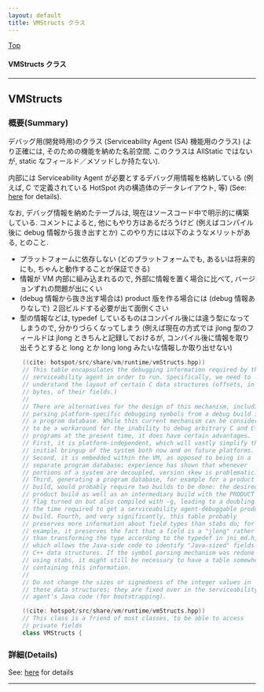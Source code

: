 ```yaml
---
layout: default
title: VMStructs クラス 
---
```

[Top](../index.html)

#### VMStructs クラス 



---
## <a name="nocOaBCqys" id="nocOaBCqys">VMStructs</a>

### 概要(Summary)
デバッグ用(開発時用)のクラス (Serviceability Agent (SA) 機能用のクラス)
(より正確には, そのための機能を納めた名前空間. 
 このクラスは AllStatic ではないが, static なフィールド／メソッドしか持たない).

内部には Serviceability Agent が必要とするデバッグ用情報を格納している
(例えば, C で定義されている HotSpot 内の構造体のデータレイアウト, 等) (See: [here](no7882l1S.html) for details).

なお, デバッグ情報を納めたテーブルは, 現在はソースコード中で明示的に構築している.
コメントによると, 
他にもやり方はあるだろうけど (例えばコンパイル後に debug 情報から抜き出すとか) このやり方には以下のようなメリットがある, 
とのこと.

  * プラットフォームに依存しない (どのプラットフォームでも, あるいは将来的にも, ちゃんと動作することが保証できる)
  * 情報が VM 内部に組み込まれるので, 外部に情報を置く場合に比べて, バージョンずれの問題が出にくい
  * (debug 情報から抜き出す場合は) product 版を作る場合には (debug 情報ありなしで) ２回ビルドする必要が出て面倒くさい
  * 型の情報などは, typedef しているものはコンパイル後には違う型になってしまうので, 分かりづらくなってしまう
    (例えば現在の方式では jlong 型のフィールドは jlong ときちんと記録しておけるが, 
     コンパイル後に情報を取り出そうとすると long とか long long みたいな情報しか取り出せない)


```cpp
    ((cite: hotspot/src/share/vm/runtime/vmStructs.hpp))
    // This table encapsulates the debugging information required by the
    // serviceability agent in order to run. Specifically, we need to
    // understand the layout of certain C data structures (offsets, in
    // bytes, of their fields.)
    //
    // There are alternatives for the design of this mechanism, including
    // parsing platform-specific debugging symbols from a debug build into
    // a program database. While this current mechanism can be considered
    // to be a workaround for the inability to debug arbitrary C and C++
    // programs at the present time, it does have certain advantages.
    // First, it is platform-independent, which will vastly simplify the
    // initial bringup of the system both now and on future platforms.
    // Second, it is embedded within the VM, as opposed to being in a
    // separate program database; experience has shown that whenever
    // portions of a system are decoupled, version skew is problematic.
    // Third, generating a program database, for example for a product
    // build, would probably require two builds to be done: the desired
    // product build as well as an intermediary build with the PRODUCT
    // flag turned on but also compiled with -g, leading to a doubling of
    // the time required to get a serviceability agent-debuggable product
    // build. Fourth, and very significantly, this table probably
    // preserves more information about field types than stabs do; for
    // example, it preserves the fact that a field is a "jlong" rather
    // than transforming the type according to the typedef in jni_md.h,
    // which allows the Java-side code to identify "Java-sized" fields in
    // C++ data structures. If the symbol parsing mechanism was redone
    // using stabs, it might still be necessary to have a table somewhere
    // containing this information.
    //
    // Do not change the sizes or signedness of the integer values in
    // these data structures; they are fixed over in the serviceability
    // agent's Java code (for bootstrapping).
```


```cpp
    ((cite: hotspot/src/share/vm/runtime/vmStructs.hpp))
    // This class is a friend of most classes, to be able to access
    // private fields
    class VMStructs {
```




### 詳細(Details)
See: [here](../doxygen/classVMStructs.html) for details

---
